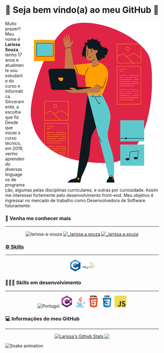 <h1 align = "center">🤍 Seja bem vindo(a) ao meu GitHub 🤍</h1>
<img align="right" src="https://raw.githubusercontent.com/eu-larissasouza/eu-larissasouza/main/Vetor%20Working%20Woman%20Programmer.png" alt="Vetor Working Woman Programmer">
<p> Muito prazer!! Meu nome é <strong>Larissa Souza</strong>, tenho 17 anos e atualmente sou estudante do curso e Informática. Sinceramente, a escolha que fiz Desde que iniciei o curso técnico, em 2019, venho aprendendo diversas linguagens de programação, algumas pelas disciplinas curriculares, e outras por curiosidade. Assim me interessei fortemente pelo desenvolvimento front-end. Meu objetivo é ingressar no mercado de trabalho como Desenvolvedora de Software futuramente.</p>

<h3 align = "left">📱 Venha me conhecer mais </h3>
<hr>
<p align = "center">
    <a style="text-decoration: none;" href = "https://www.linkedin.com/in/larissa-a-souza/" target = "_blank"> 
        <img align = "center" src = "https://image.flaticon.com/icons/png/512/174/174857.png"alt =" larissa-a-souza "height =" 40 "width =" 40 "/> 
    </a>
    <a href="https://instagram.com/_larissa.a.souza" target="_blank"> <img align = "center" src = "https://cdn.worldvectorlogo.com/logos/instagram-2-1.svg"alt =" _larissa.a.souza "height =" 40 "width =" 40 "/>
    </a>
    <a href = "mailto: larissa.alves.souza@outlook.com" target="_blank"> <img align = "center" src = "https://bn1304files.storage.live.com/y4mLhwpm5AEqV-YNVbdDNgYkd3PgQAIvazXEHevMf8bhLvRrfNqS6YUx4nbD_1X5hjPaRTJ_rD7DcGis9C-WgUwsmcz4O2VDGLGMhMIl9nATKt0wZGAkcG9ktWiEuH_7gk1jDTcmkaxEQcU9rTsRoUxVMOc2G8b6dpY92-wBlbYqhNJ9qPt3vd9a3hJXFQ2XvCl?width=40&height=40&cropmode=none"alt =" _larissa.a.souza "height =" 40 "width =" 40 "/>
</p>

<h3 align = "left">⚙️ Skills </h3>
<hr>
<p align = "center"> 
    <a style="text-decoration: none;" href="https://www.cprogramming.com/" target="_blank"> 
    <img src = "https://raw.githubusercontent.com/devicons/devicon/master/icons/c/c-original.svg "alt =" C "width =" 40 "height =" 40 "/> 
    </a> 
    <a style="text-decoration: none;" href="https://www.mysql.com/" target="_blank"> 
        <img src ="https://raw.githubusercontent.com/devicons/devicon/master/icons/mysql/mysql-original-wordmark.svg "alt =" mysql "width =" 40 "height =" 40 "/> 
    </a> 
</p>

<h3 align = "left">👩🏻‍🎓 Skills em desenvolvimento </h3>
<hr>
<p align = "center">
    <a style="text-decoration: none;" href="http://lite.acad.univali.br/portugol/ "target ="_blank "> 
        <img src ="https://bn1304files.storage.live.com/y4mRqNYbNfL-2HyWnKA6yeIIph4nrasZlp6PikVqW6a5UE1dW6Z_bPod0HzjFQUjRHyaZCGKr9zUXDzcK2d0TGFTpK6MdUrOLTqs-IYVRi4PF6TZYLtqEURvZ0Uub6I3s3wi6hpeSqjis9HNxtus_cjDrpSb3gbQDjv_nK8QGfFIZ03I2eI6PhD9Pt6pzLwor5g?width=40&height=40&cropmode=none "alt =" Portugol "width =" 40 "height =" 40 "/> 
    </a> 
    <a style="text-decoration: none;" href = "https://www.w3schools.com/cs/" target = "_blank"> 
        <img src = "https://raw.githubusercontent.com/devicons/devicon/master/icons/csharp/csharp-original.svg "alt =" csharp "largura =" 40 "height = "40" /> 
    </a> 
    <a style="text-decoration: none;" href="https://www.java.com" target="_blank"> 
        <img src ="https://raw.githubusercontent.com/devicons/devicon/master/icons/java/java-original.svg "alt =" java "width =" 40 "height =" 40 "/> 
    </a> 
        <a style="text-decoration: none;" href ="https://www.w3.org/html/ "target ="_blank "> 
        <img src ="https://raw.githubusercontent.com/devicons/devicon/master/icons/html5/html5-original-wordmark.svg "alt =" html5 "width =" 40 "height =" 40 "/> 
    </a>
    <a style="text-decoration: none;" href="https://www.w3schools.com/css/" target="_blank"> 
        <img  src = "https://raw.githubusercontent.com/devicons/devicon/master/icons/css3/css3-original-wordmark.svg"alt =" css3 "width =" 40 "height =" 40 "/> 
    </a> 
    <a style="text-decoration: none;" href="https://www.w3schools.com/js/ "target ="_blank "> 
        <img src ="https://raw.githubusercontent.com/devicons/devicon/master/icons/javascript/javascript-original.svg "alt =" javascript "width =" 40 "height =" 40 "/> 
    </a> 
    
</p>

<h3 align = "left">💻 Informações do meu GitHub </h3>
<hr>
<p align = "center">
    <a href="https://github.com/eu-larissasouza">
        <img align="center" alt="Larissa's Github Stats" src="https://github-readme-stats.vercel.app/api?username=eu-larissasouza&show_icons=true&theme=radical" />
    </a>
    <a href="https://github.com/eu-larissasouza">
        <img align="center" src="https://github-readme-stats.anuraghazra1.vercel.app/api/top-langs/?username=eu-larissasouza&theme=radical" />
    </a>
</p>

![Snake animation](https://github.com/eu-larissasouza/eu-larissasouza/blob/d28e1e1a0a733510041865af34780f48bf67d8eb/.github/workflows/cobrinha.yml)
